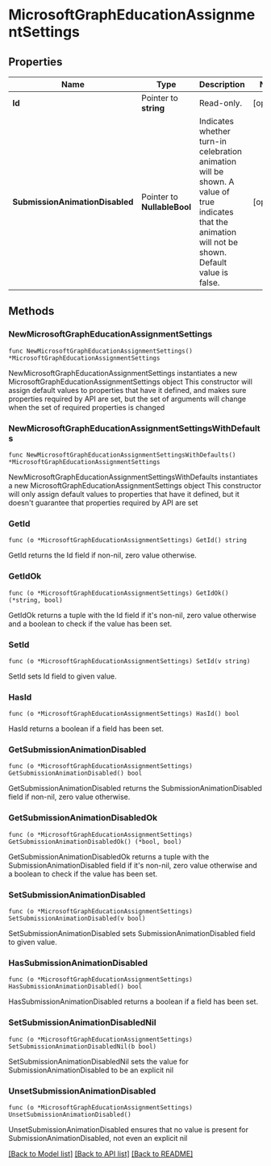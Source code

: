 # MicrosoftGraphEducationAssignmentSettings

## Properties

Name | Type | Description | Notes
------------ | ------------- | ------------- | -------------
**Id** | Pointer to **string** | Read-only. | [optional] 
**SubmissionAnimationDisabled** | Pointer to **NullableBool** | Indicates whether turn-in celebration animation will be shown. A value of true indicates that the animation will not be shown. Default value is false. | [optional] 

## Methods

### NewMicrosoftGraphEducationAssignmentSettings

`func NewMicrosoftGraphEducationAssignmentSettings() *MicrosoftGraphEducationAssignmentSettings`

NewMicrosoftGraphEducationAssignmentSettings instantiates a new MicrosoftGraphEducationAssignmentSettings object
This constructor will assign default values to properties that have it defined,
and makes sure properties required by API are set, but the set of arguments
will change when the set of required properties is changed

### NewMicrosoftGraphEducationAssignmentSettingsWithDefaults

`func NewMicrosoftGraphEducationAssignmentSettingsWithDefaults() *MicrosoftGraphEducationAssignmentSettings`

NewMicrosoftGraphEducationAssignmentSettingsWithDefaults instantiates a new MicrosoftGraphEducationAssignmentSettings object
This constructor will only assign default values to properties that have it defined,
but it doesn't guarantee that properties required by API are set

### GetId

`func (o *MicrosoftGraphEducationAssignmentSettings) GetId() string`

GetId returns the Id field if non-nil, zero value otherwise.

### GetIdOk

`func (o *MicrosoftGraphEducationAssignmentSettings) GetIdOk() (*string, bool)`

GetIdOk returns a tuple with the Id field if it's non-nil, zero value otherwise
and a boolean to check if the value has been set.

### SetId

`func (o *MicrosoftGraphEducationAssignmentSettings) SetId(v string)`

SetId sets Id field to given value.

### HasId

`func (o *MicrosoftGraphEducationAssignmentSettings) HasId() bool`

HasId returns a boolean if a field has been set.

### GetSubmissionAnimationDisabled

`func (o *MicrosoftGraphEducationAssignmentSettings) GetSubmissionAnimationDisabled() bool`

GetSubmissionAnimationDisabled returns the SubmissionAnimationDisabled field if non-nil, zero value otherwise.

### GetSubmissionAnimationDisabledOk

`func (o *MicrosoftGraphEducationAssignmentSettings) GetSubmissionAnimationDisabledOk() (*bool, bool)`

GetSubmissionAnimationDisabledOk returns a tuple with the SubmissionAnimationDisabled field if it's non-nil, zero value otherwise
and a boolean to check if the value has been set.

### SetSubmissionAnimationDisabled

`func (o *MicrosoftGraphEducationAssignmentSettings) SetSubmissionAnimationDisabled(v bool)`

SetSubmissionAnimationDisabled sets SubmissionAnimationDisabled field to given value.

### HasSubmissionAnimationDisabled

`func (o *MicrosoftGraphEducationAssignmentSettings) HasSubmissionAnimationDisabled() bool`

HasSubmissionAnimationDisabled returns a boolean if a field has been set.

### SetSubmissionAnimationDisabledNil

`func (o *MicrosoftGraphEducationAssignmentSettings) SetSubmissionAnimationDisabledNil(b bool)`

 SetSubmissionAnimationDisabledNil sets the value for SubmissionAnimationDisabled to be an explicit nil

### UnsetSubmissionAnimationDisabled
`func (o *MicrosoftGraphEducationAssignmentSettings) UnsetSubmissionAnimationDisabled()`

UnsetSubmissionAnimationDisabled ensures that no value is present for SubmissionAnimationDisabled, not even an explicit nil

[[Back to Model list]](../README.md#documentation-for-models) [[Back to API list]](../README.md#documentation-for-api-endpoints) [[Back to README]](../README.md)


